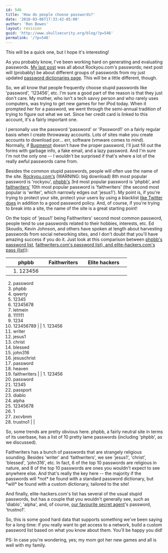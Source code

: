 ```yaml
---
id: 546
title: 'How do people choose passwords?'
date: '2010-03-06T17:33:42-05:00'
author: 'Ron Bowes'
layout: revision
guid: 'http://www.skullsecurity.org/blog/?p=546'
permalink: '/?p=546'
---
```


This will be a quick one, but I hope it's interesting!

As you probably know, I've been working hard on generating and evaluating passwords. [My last post](http://www.skullsecurity.org/blog/?p=516) was all about Rockyou.com's passwords; next post will (probably) be about different groups of passwords from my just updated [password dictionaries page](http://www.skullsecurity.org/wiki/index.php/Passwords). This will be a little different, though.

So, we all know that people frequently choose stupid passwords like 'password', '123456', etc. I'm sure a good part of the reason is that they just don't care. My mother, who isn't a tech savvy person and who rarely uses computers, was trying to get new games for her iPod today. When it prompted her for a password, we went through the semi-annual tradition of trying to figure out what we set. Since her credit card is linked to this account, it's a fairly important one.

I personally use the password 'password' or 'Password1' on a fairly regular basis when I create throwaway accounts. Lots of sites make you create accounts to download por... err, software (vmware comes to mind). Normally, if [Bugmenot](http://www.bugmenot.com/) doesn't have the proper password, I'll just fill out the forms with garbage info, a fake email, and a lazy password. And I'm sure I'm not the only one -- I wouldn't be surprised if that's where a lot of the really awful passwords came from.

Besides the common stupid passwords, people will often use the name of the site. [Rockyou.com's](http://downloads.skullsecurity.org/passwords/rockyou-withcount.txt) (WARNING: big download) 8th most popular password is 'rockyou', [phpbb's](http://downloads.skullsecurity.org/passwords/phpbb-withcount.txt) 3rd most popular password is 'phpbb', and [faithwriters'](http://downloads.skullsecurity.org/passwords/faithwriters-withcount.txt) 10th most popular password is 'faithwriters' (the second most popular is 'writer', which narrowly edges out 'jesus1'). My point is, if you're trying to protect your site, protect your users by using a blacklist [like Twitter does](http://downloads.skullsecurity.org/passwords/twitter-banned.txt) in addition to a good password policy. And, of course, if you're trying to break into a site, the name of the site is a great starting point!

On the topic of 'jesus1' being Faithwriters' second most common password, people tend to use passwords related to their hobbies, interests, etc. Ed Skoudis, Kevin Johnson, and others have spoken at length about harvesting passwords from social networking sites, and I don't doubt that you'll have amazing success if you do it. Just look at this comparison between [phpbb's password list](http://downloads.skullsecurity.org/passwords/phpbb-withcount.txt), [faithwriters.com's password list), and ](http://downloads.skullsecurity.org/passwords/faithwriters-withcount.txt)[elite-hackers.com's pass (list](http://downloads.skullsecurity.org/passwords/elitehacker-withcount.txt))):

|  | **phpbb** |  | **Faithwriters** |  | **Elite hackers** |  |
|---|-----------|---|------------------|---|-------------------|---|
|  | 1. 123456
2. password
3. phpbb
4. qwerty
5. 12345
6. 12345678
7. letmein
8. 111111
9. 1234
10. 123456789 |  | 1. 123456
2. writer
3. jesus1
4. christ
5. blessed
6. john316
7. jesuschrist
8. password
9. heaven
10. faithwriters |  | 1. 123456
2. password
3. 12345
4. passport
5. diablo
6. alpha
7. 12345678
8. 1
9. zxcvbnm
10. trustno1 |  |

So, some trends are pretty obvious here. phpbb, a fairly neutral site in terms of its userbase, has a list of 10 pretty lame passwords (including 'phpbb', as we discussed).

Faithwriters has a bunch of passwords that are strangely religious sounding. Besides 'writer' and 'faithwriters', we see 'jesus1', 'christ', 'blessed', 'john316', etc. In fact, 6 of the top 10 passwords are religious in nature, and 8 of the top 10 passwords are ones you wouldn't expect to see anywhere else. And that's really the key here -- the majority if the passwords will \*not\* be found with a standard password dictionary, but \*will\* be found with a custom dictionary, tailored to the site!

And finally, elite-hackers.com's list has several of the usual stupid passwords, but has a couple that you wouldn't generally see, such as 'diablo', 'alpha', and, of course, [our favourite secret agent](http://en.wikipedia.org/wiki/Fox_Mulder)'s password, 'trustno1'.

So, this is some good hard data that supports something we've been saying for a long time: if you really want to get access to a network, build a custom password list based on what you know about them. You'll be happy you did!

PS: In case you're wondering, yes; my mom got her new games and all is well with my family.
